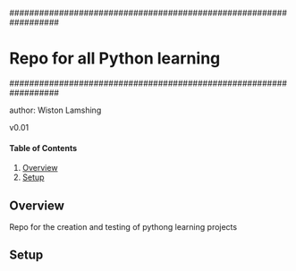 ##################################################################
# Repo for all Python learning
##################################################################

author: Wiston Lamshing

v0.01

#### Table of Contents

1. [Overview](#overview)
2. [Setup](#setup)

## Overview

Repo for the creation and testing of pythong learning projects

## Setup
